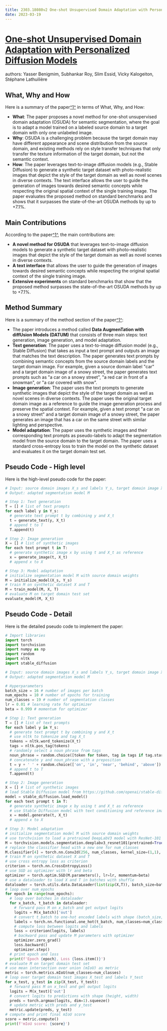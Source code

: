 ```yaml
---
title: 2303.18080v2 One-shot Unsupervised Domain Adaptation with Personalized Diffusion Models
date: 2023-03-19
---
```


# [One-shot Unsupervised Domain Adaptation with Personalized Diffusion Models](http://arxiv.org/abs/2303.18080v2)

authors: Yasser Benigmim, Subhankar Roy, Slim Essid, Vicky Kalogeiton, Stéphane Lathuilière


## What, Why and How

[1]: https://arxiv.org/abs/2303.18080 "[2303.18080] One-shot Unsupervised Domain Adaptation with Personalized ..."
[2]: https://arxiv.org/pdf/2303.18080v2 "arXiv.org"
[3]: https://arxiv-export2.library.cornell.edu/abs/2303.18080v2 "[2303.18080v2] One-shot Unsupervised Domain Adaptation with ..."

Here is a summary of the paper[^1^][1] in terms of What, Why, and How:

- **What**: The paper proposes a novel method for one-shot unsupervised domain adaptation (OSUDA) for semantic segmentation, where the goal is to adapt a model trained on a labeled source domain to a target domain with only one unlabeled image.
- **Why**: OSUDA is a challenging problem because the target domain may have different appearance and scene distribution from the source domain, and existing methods rely on style transfer techniques that only transfer the texture information of the target domain, but not the semantic context.
- **How**: The paper leverages text-to-image diffusion models (e.g., Stable Diffusion) to generate a synthetic target dataset with photo-realistic images that depict the style of the target domain as well as novel scenes in diverse contexts. The text interface allows the user to guide the generation of images towards desired semantic concepts while respecting the original spatial context of the single training image. The paper evaluates the proposed method on standard benchmarks and shows that it surpasses the state-of-the-art OSUDA methods by up to +7.1%.


## Main Contributions

[1]: https://arxiv.org/abs/2303.18080 "[2303.18080] One-shot Unsupervised Domain Adaptation with Personalized ..."
[2]: https://arxiv.org/pdf/2303.18080v2 "arXiv.org"
[3]: https://arxiv-export2.library.cornell.edu/abs/2303.18080v2 "[2303.18080v2] One-shot Unsupervised Domain Adaptation with ..."

According to the paper[^1^][1], the main contributions are:

- **A novel method for OSUDA** that leverages text-to-image diffusion models to generate a synthetic target dataset with photo-realistic images that depict the style of the target domain as well as novel scenes in diverse contexts.
- **A text interface** that allows the user to guide the generation of images towards desired semantic concepts while respecting the original spatial context of the single training image.
- **Extensive experiments** on standard benchmarks that show that the proposed method surpasses the state-of-the-art OSUDA methods by up to +7.1%.


## Method Summary

[1]: https://arxiv.org/abs/2303.18080 "[2303.18080] One-shot Unsupervised Domain Adaptation with Personalized ..."
[2]: https://arxiv.org/pdf/2303.18080v2 "arXiv.org"
[3]: https://arxiv-export2.library.cornell.edu/abs/2303.18080v2 "[2303.18080v2] One-shot Unsupervised Domain Adaptation with ..."

Here is a summary of the method section of the paper[^1^][1]:

- The paper introduces a method called **Data AugmenTation with diffUsion Models (DATUM)** that consists of three main steps: text generation, image generation, and model adaptation.
- **Text generation**: The paper uses a text-to-image diffusion model (e.g., Stable Diffusion) that takes as input a text prompt and outputs an image that matches the text description. The paper generates text prompts by combining semantic concepts from the source domain labels and the target domain image. For example, given a source domain label "car" and a target domain image of a snowy street, the paper generates text prompts such as "a car on a snowy street", "a red car in front of a snowman", or "a car covered with snow".
- **Image generation**: The paper uses the text prompts to generate synthetic images that depict the style of the target domain as well as novel scenes in diverse contexts. The paper uses the original target domain image as a reference to guide the image generation process and preserve the spatial context. For example, given a text prompt "a car on a snowy street" and a target domain image of a snowy street, the paper generates an image that has a car on the same street with similar lighting and perspective.
- **Model adaptation**: The paper uses the synthetic images and their corresponding text prompts as pseudo-labels to adapt the segmentation model from the source domain to the target domain. The paper uses a standard cross-entropy loss to train the model on the synthetic dataset and evaluates it on the target domain test set.

## Pseudo Code - High level

Here is the high-level pseudo code for the paper:

```python
# Input: source domain images X_s and labels Y_s, target domain image X_t
# Output: adapted segmentation model M

# Step 1: Text generation
T = [] # list of text prompts
for each label y in Y_s:
  # generate text prompt t by combining y and X_t
  t = generate_text(y, X_t)
  # append t to T
  T.append(t)

# Step 2: Image generation
X = [] # list of synthetic images
for each text prompt t in T:
  # generate synthetic image x by using t and X_t as reference
  x = generate_image(t, X_t)
  # append x to X

# Step 3: Model adaptation
# initialize segmentation model M with source domain weights
M = initialize_model(X_s, Y_s)
# train M on synthetic dataset X and T
M = train_model(M, X, T)
# evaluate M on target domain test set
evaluate_model(M, X_t)
```


## Pseudo Code - Detail

Here is the detailed pseudo code to implement the paper:

```python
# Import libraries
import torch
import torchvision
import numpy as np
import random
import nltk
import stable_diffusion

# Input: source domain images X_s and labels Y_s, target domain image X_t
# Output: adapted segmentation model M

# Hyperparameters
batch_size = 16 # number of images per batch
num_epochs = 10 # number of epochs for training
num_classes = 19 # number of segmentation classes
lr = 0.01 # learning rate for optimizer
beta = 0.999 # momentum for optimizer

# Step 1: Text generation
T = [] # list of text prompts
for each label y in Y_s:
  # generate text prompt t by combining y and X_t
  # use nltk to tokenize and tag X_t
  tokens = nltk.word_tokenize(X_t)
  tags = nltk.pos_tag(tokens)
  # randomly select a noun phrase from tags
  noun_phrase = random.choice([token for token, tag in tags if tag.startswith('NN')])
  # concatenate y and noun_phrase with a preposition
  t = y + ' ' + random.choice(['on', 'in', 'near', 'behind', 'above']) + ' ' + noun_phrase
  # append t to T
  T.append(t)

# Step 2: Image generation
X = [] # list of synthetic images
# load Stable Diffusion model from https://github.com/openai/stable-diffusion/
model = stable_diffusion.load_model()
for each text prompt t in T:
  # generate synthetic image x by using t and X_t as reference
  # use Stable Diffusion model with text conditioning and reference image conditioning
  x = model.generate(t, X_t)
  # append x to X

# Step 3: Model adaptation
# initialize segmentation model M with source domain weights
# use torchvision to load a pretrained DeepLabV3 model with ResNet-101 backbone
M = torchvision.models.segmentation.deeplabv3_resnet101(pretrained=True)
# replace the classifier head with a new one for num_classes
M.classifier[4] = torch.nn.Conv2d(256, num_classes, kernel_size=(1,1), stride=(1,1))
# train M on synthetic dataset X and T
# use cross entropy loss as criterion
criterion = torch.nn.CrossEntropyLoss()
# use SGD as optimizer with lr and beta
optimizer = torch.optim.SGD(M.parameters(), lr=lr, momentum=beta)
# use a dataloader to load X and T in batches with shuffle
dataloader = torch.utils.data.DataLoader(list(zip(X,T)), batch_size=batch_size, shuffle=True)
# loop over num_epochs
for epoch in range(num_epochs):
  # loop over batches in dataloader
  for x_batch, t_batch in dataloader:
    # forward pass M on x_batch and get output logits
    logits = M(x_batch)['out']
    # convert t_batch to one-hot encoded labels with shape (batch_size, num_classes, height, width)
    labels = torch.nn.functional.one_hot(t_batch, num_classes=num_classes).permute(0,3,1,2)
    # compute loss between logits and labels
    loss = criterion(logits, labels)
    # backward pass and update M parameters with optimizer
    optimizer.zero_grad()
    loss.backward()
    optimizer.step()
  # print epoch and loss
  print(f'Epoch {epoch}, Loss {loss.item()}')
# evaluate M on target domain test set
# use mean intersection over union (mIoU) as metric
metric = torch.metrics.mIoU(num_classes=num_classes)
# loop over target domain test images X_test and labels Y_test
for x_test, y_test in zip(X_test, Y_test):
  # forward pass M on x_test and get output logits
  logits = M(x_test)['out']
  # convert logits to predictions with shape (height, width)
  preds = torch.argmax(logits, dim=1).squeeze()
  # update metric with preds and y_test
  metric.update(preds, y_test)
# compute and print final mIoU score
score = metric.compute()
print(f'mIoU score: {score}')
```